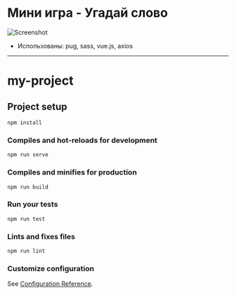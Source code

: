 # Мини игра - Угадай слово
![Screenshot](https://sun9-8.userapi.com/c852236/v852236738/1b6400/Bvs_cYWj_Jk.jpg)

* Использованы: pug, sass, vue.js, axios

****

# my-project

## Project setup
```
npm install
```

### Compiles and hot-reloads for development
```
npm run serve
```

### Compiles and minifies for production
```
npm run build
```

### Run your tests
```
npm run test
```

### Lints and fixes files
```
npm run lint
```

### Customize configuration
See [Configuration Reference](https://cli.vuejs.org/config/).
